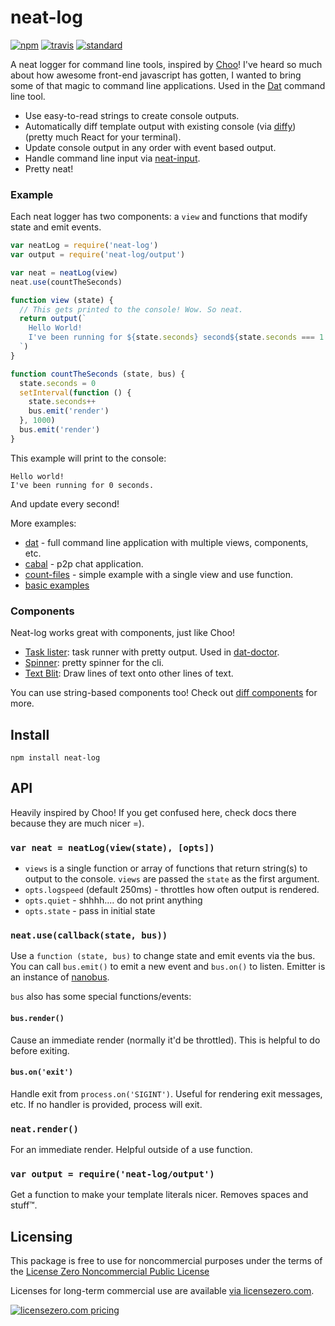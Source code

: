 # neat-log

[![npm][npm-image]][npm-url]
[![travis][travis-image]][travis-url]
[![standard][standard-image]][standard-url]

A neat logger for command line tools, inspired by [Choo](https://github.com/yoshuawuyts/choo)! I've heard so much about how awesome front-end javascript has gotten, I wanted to bring some of that magic to command line applications. Used in the [Dat](https://github.com/datproject/dat) command line tool.

* Use easy-to-read strings to create console outputs.
* Automatically diff template output with existing console (via [diffy](https://github.com/mafintosh/diffy)) (pretty much React for your terminal).
* Update console output in any order with event based output.
* Handle command line input via [neat-input](https://github.com/mafintosh/neat-input).
* Pretty neat!

### Example

Each neat logger has two components: a `view` and functions that modify state and emit events.

```js
var neatLog = require('neat-log')
var output = require('neat-log/output')

var neat = neatLog(view)
neat.use(countTheSeconds)

function view (state) {
  // This gets printed to the console! Wow. So neat.
  return output(`
    Hello World!
    I've been running for ${state.seconds} second${state.seconds === 1 ? '' : 's'}.
  `)
}

function countTheSeconds (state, bus) {
  state.seconds = 0
  setInterval(function () {
    state.seconds++
    bus.emit('render')
  }, 1000)
  bus.emit('render')
}
```

This example will print to the console: 

```
Hello world!
I've been running for 0 seconds.
```

And update every second!

More examples:

* [dat](https://github.com/datproject/dat) - full command line application with multiple views, components, etc.
* [cabal](https://github.com/cabal-club/cabal) - p2p chat application.
* [count-files](https://github.com/joehand/count-files) - simple example with a single view and use function.
* [basic examples](/examples)

### Components

Neat-log works great with components, just like Choo!

* [Task lister](https://github.com/joehand/neat-tasks): task runner with pretty output. Used in [dat-doctor](https://github.com/datproject/dat-doctor).
* [Spinner](https://github.com/joehand/neat-spinner): pretty spinner for the cli.
* [Text Blit](https://github.com/noffle/txt-blit): Draw lines of text onto other lines of text.

You can use string-based components too! Check out [diff components](https://github.com/mafintosh/diffy#components) for more.

## Install

```
npm install neat-log
```

## API

Heavily inspired by Choo! If you get confused here, check docs there because they are much nicer =).

### `var neat = neatLog(view(state), [opts])`

* `views` is a single function or array of functions that return string(s) to output to the console. `views` are passed the `state` as the first argument.
* `opts.logspeed` (default 250ms) - throttles how often output is rendered.
* `opts.quiet` - shhhh.... do not print anything
* `opts.state` - pass in initial state

### `neat.use(callback(state, bus))`

Use a `function (state, bus)` to change state and emit events via the bus. You can call `bus.emit()` to emit a new event and `bus.on()` to listen. Emitter is an instance of [nanobus](https://github.com/yoshuawuyts/nanobus/).

`bus` also has some special functions/events:

#### `bus.render()`

Cause an immediate render (normally it'd be throttled). This is helpful to do before exiting.

#### `bus.on('exit')`

Handle exit from `process.on('SIGINT')`. Useful for rendering exit messages, etc. If no handler is provided, process will exit.

### `neat.render()`

For an immediate render. Helpful outside of a use function.

### `var output = require('neat-log/output')`

Get a function to make your template literals nicer. Removes spaces and stuff™.

## Licensing

This package is free to use for noncommercial purposes under the terms of the [License Zero Noncommercial Public License](./LICENSE)

Licenses for long-term commercial use are available [via licensezero.com][project].

[![licensezero.com pricing](https://licensezero.com/projects/0153a099-6acd-4023-8a96-9d81d9969a58/badge.svg)][project]

[project]: https://licensezero.com/projects/0153a099-6acd-4023-8a96-9d81d9969a58


[npm-image]: https://img.shields.io/npm/v/neat-log.svg?style=flat-square
[npm-url]: https://www.npmjs.com/package/neat-log
[travis-image]: https://img.shields.io/travis/joehand/neat-log.svg?style=flat-square
[travis-url]: https://travis-ci.org/joehand/neat-log
[standard-image]: https://img.shields.io/badge/code%20style-standard-brightgreen.svg?style=flat-square
[standard-url]: http://npm.im/standard
